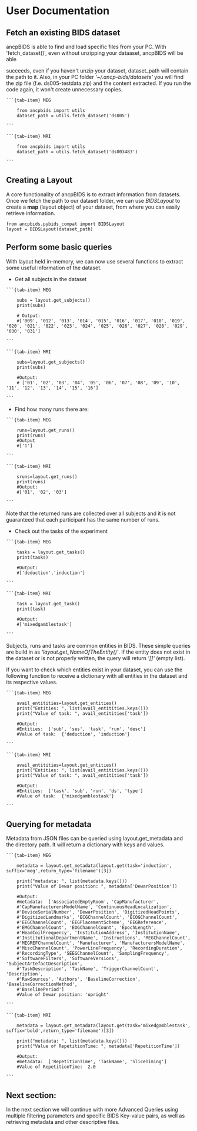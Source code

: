 # User Documentation

## Fetch an existing BIDS dataset

ancpBIDS is able to find and load specific files from your PC. With 'fetch_dataset()', even without unzipping your dataaset, ancpBIDS will be able 

succeeds, even if you haven't unzip your dataset, dataset_path will contain the path to it. Also, in your PC folder _'~/.ancp-bids/datasets'_ you will find the zip file (f.e. ds005-testdata.zip) and the content extracted. If you run the code again, it won't create unnecessary copies.


````{tab-set}
```{tab-item} MEG

    from ancpbids import utils
    dataset_path = utils.fetch_dataset('ds005')

```

```{tab-item} MRI

    from ancpbids import utils
    dataset_path = utils.fetch_dataset('ds003483')

```
````


## Creating a Layout
A core functionality of ancpBIDS is to extract information from datasets. Once we fetch the path to our dataset folder, we can use _BIDSLayout_ to create a **map** (layout object) of your dataset, from where you can easily retrieve information.

    from ancpbids.pybids_compat import BIDSLayout
    layout = BIDSLayout(dataset_path)


## Perform some basic queries
With layout held in-memory, we can now use several functions to extract some useful information of the dataset.

* Get all subjects in the dataset

````{tab-set}
```{tab-item} MEG

    subs = layout.get_subjects()
    print(subs)

    # Output: 
    #['009', '012', '013', '014', '015', '016', '017', '018', '019', '020', '021', '022', '023', '024', '025', '026', '027', '028', '029', '030', '031']

```

```{tab-item} MRI

    subs=layout.get_subjects()
    print(subs)

    #Output:
    # ['01', '02', '03', '04', '05', '06', '07', '08', '09', '10', '11', '12', '13', '14', '15', '16']

```
````


* Find how many runs there are:
````{tab-set}
```{tab-item} MEG

    runs=layout.get_runs()
    print(runs)
    #Output
    #['1']

```

```{tab-item} MRI

    sruns=layout.get_runs()
    print(runs)
    #Output:
    #['01', '02', '03']

```
````
Note that the returned runs are collected over all subjects and it is not guaranteed that each participant has the same number of runs.

* Check out the tasks of the experiment
````{tab-set}
```{tab-item} MEG

    tasks = layout.get_tasks()
    print(tasks)

    #Output:
    #['deduction','induction']

```

```{tab-item} MRI

    task = layout.get_task()
    print(task)

    #Output:
    #['mixedgamblestask']

```
````

Subjects, runs and tasks are common entities in BIDS. These simple queries are build in as _'layout.get_NameOfTheEntity()'_. If the entity does not exist in the dataset or is not properly written, the query will return _'[]'_ (empty list). 

If you want to check which entities exist in your dataset, you can use the following function to receive a dictionary with all entities in the dataset and its respective values.


````{tab-set}
```{tab-item} MEG

    avail_entitities=layout.get_entities()
    print("Entities: ", list(avail_entitities.keys()))
    print("Value of task: ", avail_entitities['task'])

    #Output:
    #Entities:  ['sub', 'ses', 'task', 'run', 'desc']
    #Value of task:  {'deduction', 'induction'}

```

```{tab-item} MRI

    avail_entitities=layout.get_entities()
    print("Entities: ", list(avail_entitities.keys()))
    print("Value of task: ", avail_entitities['task'])

    #Output:
    #Entities:  ['task', 'sub', 'run', 'ds', 'type']
    #Value of task:  {'mixedgamblestask'}

```
````

## Querying for metadata
Metadata from JSON files can be queried using layout.get_metadata and the directory path. It will return a dictionary with keys and values.


````{tab-set}
```{tab-item} MEG

    metadata = layout.get_metadata(layout.get(task='induction', suffix='meg',return_type='filename')[3])

    print("metadata: ", list(metadata.keys()))
    print("Value of Dewar position: ", metadata['DewarPosition'])

    #Output:
    #metadata:  ['AssociatedEmptyRoom', 'CapManufacturer',
    #'CapManufacturersModelName', 'ContinuousHeadLocalization',
    #'DeviceSerialNumber', 'DewarPosition', 'DigitizedHeadPoints',
    #'DigitizedLandmarks', 'ECGChannelCount', 'ECOGChannelCount',
    #'EEGChannelCount', 'EEGPlacementScheme', 'EEGReference',
    #'EMGChannelCount', 'EOGChannelCount', 'EpochLength',
    #'HeadCoilFrequency', 'InstitutionAddress', 'InstitutionName',
    #'InstitutionalDepartmentName', 'Instructions', 'MEGChannelCount',
    #'MEGREFChannelCount', 'Manufacturer', 'ManufacturersModelName',
    #'MiscChannelCount', 'PowerLineFrequency', 'RecordingDuration',
    #'RecordingType', 'SEEGChannelCount', 'SamplingFrequency',
    #'SoftwareFilters', 'SoftwareVersions', 'SubjectArtefactDescription',
    #'TaskDescription', 'TaskName', 'TriggerChannelCount', 'Description',
    #'RawSources', 'Authors', 'BaselineCorrection', 'BaselineCorrectionMethod',
    #'BaselinePeriod']
    #Value of Dewar position: 'upright'

```

```{tab-item} MRI

    metadata = layout.get_metadata(layout.get(task='mixedgamblestask', suffix='bold',return_type='filename')[3])

    print("metadata: ", list(metadata.keys()))
    print("Value of RepetitionTime: ", metadata['RepetitionTime'])

    #Output:
    #metadata:  ['RepetitionTime', 'TaskName', 'SliceTiming']
    #Value of RepetitionTime:  2.0

```
````



## Next section:
In the next section we will continue with more Advanced Queries using multiple filtering parameters and specific BIDS Key-value pairs, as well as retrieving metadata and other descriptive files.


